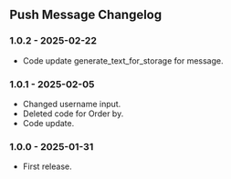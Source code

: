 ## Push Message Changelog

### 1.0.2 - 2025-02-22

- Code update generate_text_for_storage for message.

### 1.0.1 - 2025-02-05

- Changed username input.
- Deleted code for Order by.
- Code update.

### 1.0.0 - 2025-01-31

- First release.